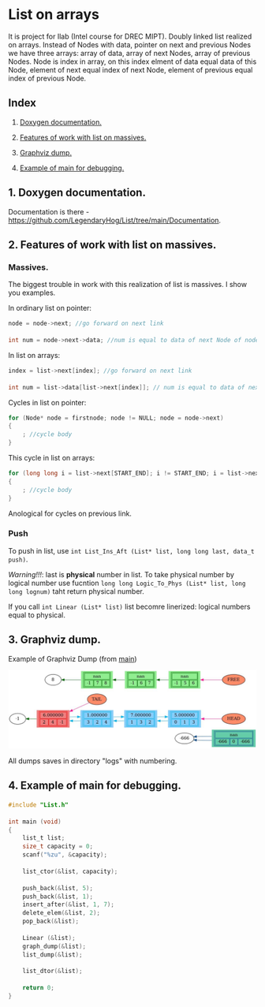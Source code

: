 # List on arrays
It is project for Ilab (Intel course for DREC MIPT). Doubly linked list realized on arrays. Instead of Nodes with data, pointer on next and previous Nodes we have three arrays: array of data, array of next Nodes, array of previous Nodes. Node is index in array, on this index elment of data equal data of this Node, element of next equal index of next Node, element of previous equal index of previous Node.

## Index
1. [Doxygen documentation.](#1-doxygen-documentation)

2. [Features of work with list on massives.](#2-features-of-work-with-list-on-massives)
3. [Graphviz dump.](#3-graphviz-dump)
4. [Example of main for debugging.](#4-example-of-main-for-debugging)

## 1. Doxygen documentation.
Documentation is there - https://github.com/LegendaryHog/List/tree/main/Documentation.

## 2. Features of work with list on massives.

### Massives.
The biggest trouble in work with this realization of list is massives. I show you examples.

In ordinary list on pointer:

```c    
node = node->next; //go forward on next link

int num = node->next->data; //num is equal to data of next Node of node 
```

In list on arrays:
```c
index = list->next[index]; //go forward on next link

int num = list->data[list->next[index]]; // num is equal to data of next Node of index
```
Cycles in list on pointer:
```c
for (Node* node = firstnode; node != NULL; node = node->next)
{
    ; //cycle body
}
```

This cycle in list on arrays:
```c
for (long long i = list->next[START_END]; i != START_END; i = list->next[i])
{
    ; //cycle body
}
```

Anological for cycles on previous link.

### Push

To push in list, use `int List_Ins_Aft (List* list, long long last, data_t push)`.

*Warning!!!*: last is **physical** number in list. To take physical number by logical number use fucntion `long long Logic_To_Phys (List* list, long long lognum)` taht return physical number.

If you call `int Linear (List* list)` list becomre linerized: logical numbers equal to physical.

## 3. Graphviz dump.

Example of Graphviz Dump (from [main](#4-example-of-main-for-debugging))

![Example of Graphviz Dump (from [main](#4-example-of-main-for-debugging))](https://github.com/Agustangel/List/blob/master/graph_log.jpeg "a title")

All dumps saves in directory "logs" with numbering.

## 4. Example of main for debugging.

```c
#include "List.h"

int main (void)
{
    list_t list;
    size_t capacity = 0;
    scanf("%zu", &capacity);

    list_ctor(&list, capacity);

    push_back(&list, 5);
    push_back(&list, 1);
    insert_after(&list, 1, 7);
    delete_elem(&list, 2);
    pop_back(&list);
    
    Linear (&list);
    graph_dump(&list);
    list_dump(&list);
    
    list_dtor(&list);

    return 0;
}
```
